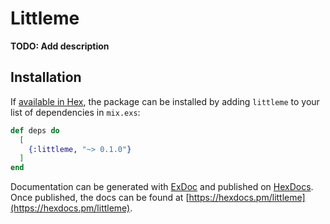 # Littleme

**TODO: Add description**

## Installation

If [available in Hex](https://hex.pm/docs/publish), the package can be installed
by adding `littleme` to your list of dependencies in `mix.exs`:

```elixir
def deps do
  [
    {:littleme, "~> 0.1.0"}
  ]
end
```

Documentation can be generated with [ExDoc](https://github.com/elixir-lang/ex_doc)
and published on [HexDocs](https://hexdocs.pm). Once published, the docs can
be found at [https://hexdocs.pm/littleme](https://hexdocs.pm/littleme).

